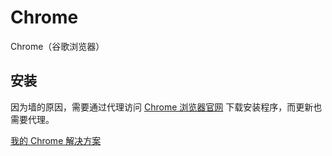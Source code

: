 # Chrome

Chrome（谷歌浏览器）

## 安装

因为墙的原因，需要通过代理访问 [Chrome 浏览器官网](https://www.google.com/chrome/) 下载安装程序，而更新也需要代理。

[我的 Chrome 解决方案](https://github.com/yanxyz/chrome)
